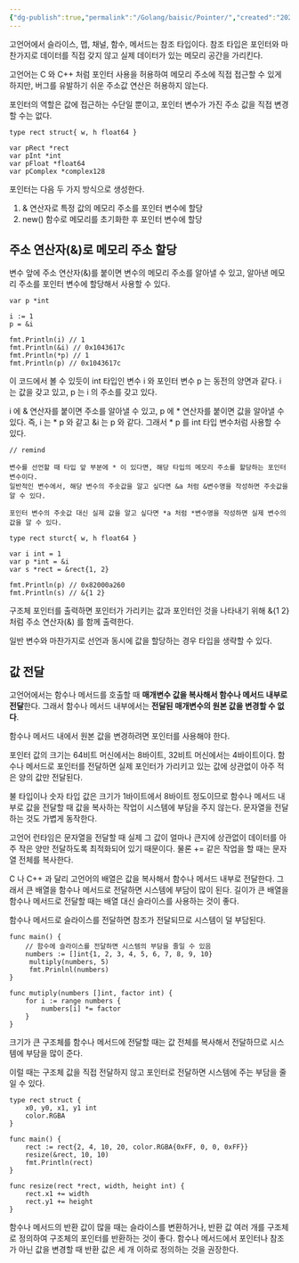```yaml
---
{"dg-publish":true,"permalink":"/Golang/baisic/Pointer/","created":"2024-01-27T20:09:16.000+09:00","updated":"2024-05-11T11:35:06.124+09:00"}
---
```


고언어에서 슬라이스, 맵, 채널, 함수, 메서드는 참조 타입이다. 참조 타입은 포인터와 마찬가지로 데이터를 직접 갖지 않고 실제 데이터가 있는 메모리 공간을 가리킨다.

고언어는 C 와 C++ 처럼 포인터 사용을 허용하여 메모리 주소에 직접 접근할 수 있게 하지만, 버그를 유발하기 쉬운 주소값 연산은 허용하지 않는다.

포인터의 역할은 값에 접근하는 수단일 뿐이고, 포인터 변수가 가진 주소 값을 직접 변경할 수는 없다.

```golang
type rect struct{ w, h float64 }

var pRect *rect
var pInt *int
var pFloat *float64
var pComplex *complex128
```

포인터는 다음 두 가지 방식으로 생성한다.

1. & 연산자로 특정 값의 메모리 주소를 포인터 변수에 할당
2. new() 함수로 메모리를 초기화한 후 포인터 변수에 할당

## 주소 연산자(&)로 메모리 주소 할당

변수 앞에 주소 연산자(&)를 붙이면 변수의 메모리 주소를 알아낼 수 있고, 알아낸 메모리 주소를 포인터 변수에 할당해서 사용할 수 있다.

```golang
var p *int

i := 1
p = &i

fmt.Println(i) // 1
fmt.Println(&i) // 0x1043617c
fmt.Println(*p) // 1
fmt.Println(p) // 0x1043617c
```

이 코드에서 볼 수 있듯이 int 타입인 변수 i 와 포인터 변수 p 는 동전의 양면과 같다. i 는 값을 갖고 있고, p 는 i 의 주소를 갖고 있다.

i 에 & 연산자를 붙이면 주소를 알아낼 수 있고, p 에 * 연산자를 붙이면 값을 알아낼 수 있다. 
즉, i 는 * p 와 같고 &i 는 p 와 같다. 그래서 * p 를 int 타입 변수처럼 사용할 수 있다.

```
// remind

변수를 선언할 때 타입 앞 부분에 * 이 있다면, 해당 타입의 메모리 주소를 할당하는 포인터 변수이다.
일반적인 변수에서, 해당 변수의 주솟값을 알고 싶다면 &a 처럼 &변수명을 작성하면 주솟값을 알 수 있다.

포인터 변수의 주솟값 대신 실제 값을 알고 싶다면 *a 처럼 *변수명을 작성하면 실제 변수의 값을 알 수 있다.
```

```golang
type rect sturct{ w, h float64 }

var i int = 1
var p *int = &i
var s *rect = &rect{1, 2}

fmt.Println(p) // 0x82000a260
fmt.Println(s) // &{1 2}
```

구조체 포인터를 출력하면 포인터가 가리키는 값과 포인터인 것을 나타내기 위해 &{1 2} 처럼 주소 연산자(&) 를 함께 출력한다.

일반 변수와 마찬가지로 선언과 동시에 값을 할당하는 경우 타입을 생략할 수 있다.

## 값 전달

고언어에서는 함수나 메서드를 호출할 때 **매개변수 값을 복사해서 함수나 메서드 내부로 전달**한다. 그래서 함수나 메서드 내부에서는 **전달된 매개변수의 원본 값을 변경할 수 없다**.

함수나 메서드 내에서 원본 값을 변경하려면 포인터를 사용해야 한다.

포인터 값의 크기는 64비트 머신에서는 8바이트, 32비트 머신에서는 4바이트이다. 함수나 메서드로 포인터를 전달하면 실제 포인터가 가리키고 있는 값에 상관없이 아주 적은 양의 값만 전달된다.

불 타입이나 숫자 타입 값은 크기가 1바이트에서 8바이트 정도이므로 함수나 메서드 내부로 값을 전달할 때 값을 복사하는 작업이 시스템에 부담을 주지 않는다. 문자열을 전달하는 것도 가볍게 동작한다.

고언어 런타임은 문자열을 전달할 때 실제 그 값이 얼마나 큰지에 상관없이 데이터를 아주 작은 양만 전달하도록 최적화되어 있기 때문이다. 물론 += 같은 작업을 할 때는 문자열 전체를 복사한다.

C 나 C++ 과 달리 고언어의 배열은 값을 복사해서 함수나 메서드 내부로 전달한다. 그래서 큰 배열을 함수나 메서드로 전달하면 시스템에 부담이 많이 된다. 길이가 큰 배열을 함수나 메서드로 전달할 때는 배열 대신 슬라이스를 사용하는 것이 좋다.

함수나 메서드로 슬라이스를 전달하면 참조가 전달되므로 시스템이 덜 부담된다.

```golang
func main() {
	// 함수에 슬라이스를 전달하면 시스템의 부담을 줄일 수 있음
	numbers := []int{1, 2, 3, 4, 5, 6, 7, 8, 9, 10}
	 multiply(numbers, 5)
	 fmt.Prinlnl(numbers)
}

func mutiply(numbers []int, factor int) {
	for i := range numbers {
		numbers[i] *= factor
	}
}
```

크기가 큰 구조체를 함수나 메서드에 전달할 때는 값 전체를 복사해서 전달하므로 시스템에 부담을 많이 준다.

이럴 때는 구조체 값을 직접 전달하지 않고 포인터로 전달하면 시스템에 주는 부담을 줄일 수 있다.

```golang
type rect struct {
	x0, y0, x1, y1 int
	color.RGBA
}

func main() {
	rect := rect{2, 4, 10, 20, color.RGBA{0xFF, 0, 0, 0xFF}}
	resize(&rect, 10, 10)
	fmt.Println(rect)
}

func resize(rect *rect, width, height int) {
	rect.x1 += width
	rect.y1 += height
}
```

함수나 메서드의 반환 값이 많을 때는 슬라이스를 변환하거나, 반환 값 여러 개를 구조체로 정의하여 구조체의 포인터를 반환하는 것이 좋다. 함수나 메서드에서 포인터나 참조가 아닌 값을 변경할 때 반환 값은 세 개 이하로 정의하는 것을 권장한다.